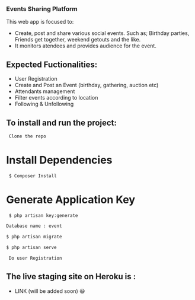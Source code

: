 ### Events Sharing Platform

This web app is focused to:
- Create, post and share various social events. Such as; Birthday parties, Friends get together, weekend getouts and the like.
- It monitors atendees and provides audience for the event.

## Expected Fuctionalities:
- User Registration
- Create and Post an Event (birthday, gathering, auction etc)
- Attendants management 
- Filter events according to location
- Following & Unfollowing

## To install and run the project:
```sh
 Clone the repo
```
# Install Dependencies
```sh
 $ Composer Install
```
# Generate Application Key 
```sh
 $ php artisan key:generate
```

```sh
Database name : event
```
```sh
$ php artisan migrate
```
```sh
$ php artisan serve
```
```sh
 Do user Registration
```

## The live staging site on Heroku is :
- LINK (will be added soon) :smiley:
